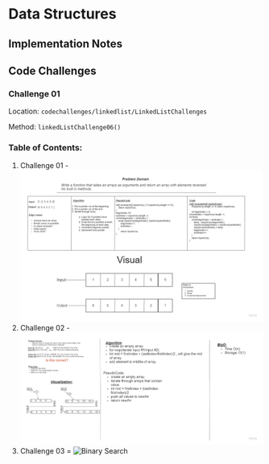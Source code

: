# Data Structures

## Implementation Notes

## Code Challenges

### Challenge 01

Location: `codechallenges/linkedlist/LinkedListChallenges`

Method: `linkedListChallenge06()`



### Table of Contents:
1. Challenge 01 - ![Reverse Array Problem Domain](/java/datastructures/problemdomains.jpg/reverse-array.jpg)
2. Challenge 02 - ![Insert Shift Array Problem Domain](/java/datastructures/problemdomains.jpg/insertShiftArray.jpg)
3. Challenge 03 = ![Binary Search](/binary-search.jpg.jpg)  
